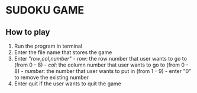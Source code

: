 # SUDOKU GAME
## How to play
1. Run the program in terminal
2. Enter the file name that stores the game
3. Enter "*row*,*col*,*number*"
       - *row*: the row number that user wants to go to (from 0 - 8)
       - *col*: the column number that user wants to go to (from 0 - 8)
       - *number*: the number that user wants to put in (from 1 - 9)
                - enter "0" to remove the existing number
4. Enter quit if the user wants to quit the game
